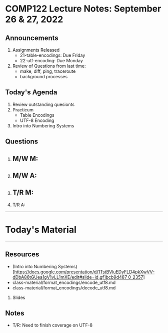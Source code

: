 # COMP122 Lecture Notes: September 26 & 27, 2022

## Announcements
   1. Assignments Released
      - 21-table-encodings: Due Friday
      - 22-utf-encoding: Due Monday
   1. Review of Questions from last time:
      - make, diff, ping, traceroute
      - background processes

## Today's Agenda
   1. Review outstanding quesionts
   1. Practicum
      - Table Encodings
      - UTF-8 Encoding
   1. Intro into Numbering Systems
   

## Questions
   1. M/W M: 
      -
   1. M/W A:
      - 
   1. T/R M: 
      -
   1. T/R A: 


---
# Today's Material




---
## Resources
   * (Intro into Numbering Systems)[https://docs.google.com/presentation/d/1TstBVluEDyFLD4pkXwVV-dDbA86tGUea1gV1vLL1mXE/edit#slide=id.gf1bcb9d487_0_2357]
   * class-material/format_encodings/encode_utf8.md
   * class-material/format_encodings/decode_utf8.md
  1. Slides

## Notes
   * T/R: Need to finish coverage on UTF-8
